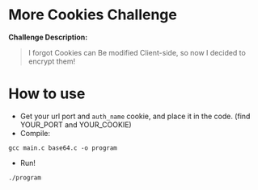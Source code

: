 # More Cookies Challenge

**Challenge Description:**

> I forgot Cookies can Be modified Client-side, so now I decided to encrypt them!

# How to use

- Get your url port and `auth_name` cookie, and place it in the code. (find YOUR_PORT and YOUR_COOKIE)
- Compile:

```shell
gcc main.c base64.c -o program
```

- Run!

```shell
./program
```
